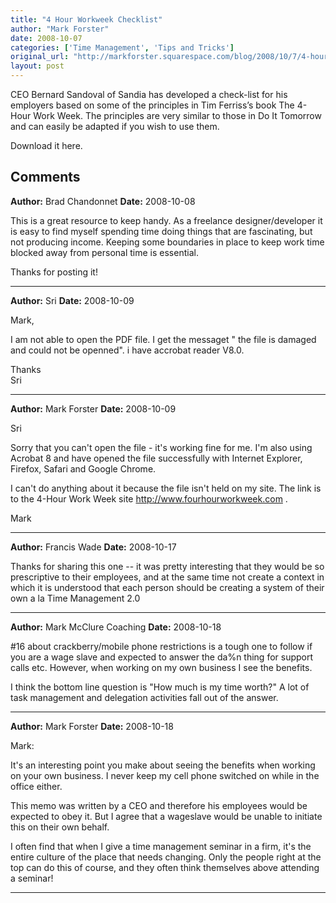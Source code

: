 ```yaml
---
title: "4 Hour Workweek Checklist"
author: "Mark Forster"
date: 2008-10-07
categories: ['Time Management', 'Tips and Tricks']
original_url: "http://markforster.squarespace.com/blog/2008/10/7/4-hour-workweek-checklist.html"
layout: post
---
```


CEO Bernard Sandoval of Sandia has developed a check-list for his employers based on some of the principles in Tim Ferriss’s book The 4-Hour Work Week. The principles are very similar to those in Do It Tomorrow and can easily be adapted if you wish to use them.

Download it here.

## Comments

**Author:** Brad Chandonnet
**Date:** 2008-10-08

This is a great resource to keep handy. As a freelance designer/developer it is easy to find myself spending time doing things that are fascinating, but not producing income. Keeping some boundaries in place to keep work time blocked away from personal time is essential.   
  
Thanks for posting it!

---

**Author:** Sri
**Date:** 2008-10-09

Mark,  
  
I am not able to open the PDF file. I get the messaget " the file is damaged and could not be openned". i have accrobat reader V8.0.  
  
Thanks  
Sri

---

**Author:** Mark Forster
**Date:** 2008-10-09

Sri  
  
Sorry that you can't open the file - it's working fine for me. I'm also using Acrobat 8 and have opened the file successfully with Internet Explorer, Firefox, Safari and Google Chrome.  
  
I can't do anything about it because the file isn't held on my site. The link is to the 4-Hour Work Week site <http://www.fourhourworkweek.com> .  
  
Mark

---

**Author:** Francis Wade
**Date:** 2008-10-17

Thanks for sharing this one -- it was pretty interesting that they would be so prescriptive to their employees, and at the same time not create a context in which it is understood that each person should be creating a system of their own a la Time Management 2.0

---

**Author:** Mark McClure Coaching
**Date:** 2008-10-18

#16 about crackberry/mobile phone restrictions is a tough one to follow if you are a wage slave and expected to answer the da%n thing for support calls etc. However, when working on my own business I see the benefits.  
  
I think the bottom line question is "How much is my time worth?" A lot of task management and delegation activities fall out of the answer.

---

**Author:** Mark Forster
**Date:** 2008-10-18

Mark:  
  
It's an interesting point you make about seeing the benefits when working on your own business. I never keep my cell phone switched on while in the office either.  
  
This memo was written by a CEO and therefore his employees would be expected to obey it. But I agree that a wageslave would be unable to initiate this on their own behalf.  
  
I often find that when I give a time management seminar in a firm, it's the entire culture of the place that needs changing. Only the people right at the top can do this of course, and they often think themselves above attending a seminar!

---
